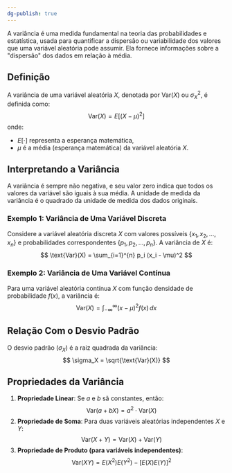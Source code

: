 ```yaml
---
dg-publish: true
---
```


A variância é uma medida fundamental na teoria das probabilidades e estatística, usada para quantificar a dispersão ou variabilidade dos valores que uma variável aleatória pode assumir. Ela fornece informações sobre a "dispersão" dos dados em relação à média.

## Definição

A variância de uma variável aleatória $X$, denotada por $\text{Var}(X)$ ou $\sigma^2_X$, é definida como:
$$
\text{Var}(X) = E[(X - \mu)^2]
$$
onde:

- $E[\cdot]$ representa a esperança matemática,
- $\mu$ é a média (esperança matemática) da variável aleatória $X$.

## Interpretando a Variância

A variância é sempre não negativa, e seu valor zero indica que todos os valores da variável são iguais à sua média. A unidade de medida da variância é o quadrado da unidade de medida dos dados originais.

### Exemplo 1: Variância de Uma Variável Discreta

Considere a variável aleatória discreta $X$ com valores possíveis $\{x_1, x_2, \ldots, x_n\}$ e probabilidades correspondentes $\{p_1, p_2, \ldots, p_n\}$. A variância de $X$ é:
$$
\text{Var}(X) = \sum_{i=1}^{n} p_i (x_i - \mu)^2
$$
### Exemplo 2: Variância de Uma Variável Contínua

Para uma variável aleatória contínua $X$ com função densidade de probabilidade $f(x)$, a variância é:
$$
\text{Var}(X) = \int_{-\infty}^{\infty} (x - \mu)^2 f(x) \, dx
$$
## Relação Com o Desvio Padrão

O desvio padrão ($\sigma_X$) é a raiz quadrada da variância:
$$
\sigma_X = \sqrt{\text{Var}(X)}
$$
## Propriedades da Variância

1. **Propriedade Linear**: Se $a$ e $b$ sã constantes, então:
$$
   \text{Var}(a + bX) = a^2 \cdot \text{Var}(X)
$$
2. **Propriedade de Soma**: Para duas variáveis aleatórias independentes $X$ e $Y$:
$$
   \text{Var}(X + Y) = \text{Var}(X) + \text{Var}(Y)
$$
3. **Propriedade de Produto (para variáveis independentes)**:
$$
   \text{Var}(XY) = E(X^2)E(Y^2) - [E(X)E(Y)]^2
$$
